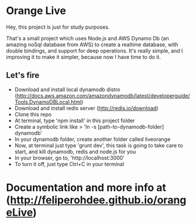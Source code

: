 # Orange Live

Hey, this project is just for study purposes.

That's a small project which uses Node.js and AWS Dynamo Db (an amazing noSql database from AWS) to create a realtime database, with double bindings, and support for deep operations. It's really simple, and I improving it to make it simpler, because now I have time to do it.

## Let's fire

* Download and install local dynamodb distro (http://docs.aws.amazon.com/amazondynamodb/latest/developerguide/Tools.DynamoDBLocal.html)
* Download and install redis server (http://redis.io/download)
* Clone this repo
* At terminal, type 'npm install' in this project folder
* Create a symbolic link like > 'ln -s [path-to-dynamodb-folder] dynamodb'
* In your dynamodb folder, create another folder called liveorange
* Now, at terminal just type 'grunt dev', this task is going to take care to start, and kill dynamodb, redis and node.js for you
* In your browser, go to, 'http://localhost:3000'
* To turn it off, just type Ctrl+C in your terminal

# Documentation and more info at (http://feliperohdee.github.io/orangeLive)
